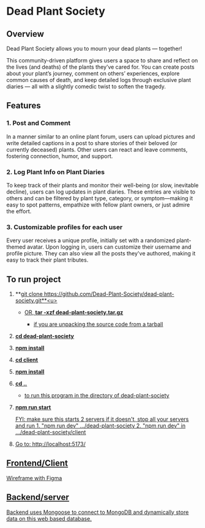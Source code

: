 # Dead Plant Society

## Overview
Dead Plant Society allows you to mourn your dead plants — together!

This community-driven platform gives users a space to share and reflect on the lives (and deaths) of the plants they’ve cared for. You can create posts about your plant’s journey, comment on others’ experiences, explore common causes of death, and keep detailed logs through exclusive plant diaries — all with a slightly comedic twist to soften the tragedy.

## Features

 ### 1. Post and Comment
In a manner similar to an online plant forum, users can upload pictures and write detailed captions in a post to share stories of their beloved (or currently deceased) plants. Other users can react and leave comments, fostering connection, humor, and support. 
### 2. Log Plant Info on Plant Diaries 
To keep track of their plants and monitor their well-being (or slow, inevitable decline), users can log updates in plant diaries. These entries are visible to others and can be filtered by plant type, category, or symptom—making it easy to spot patterns, empathize with fellow plant owners, or just admire the effort.
### 3. Customizable profiles for each user 
Every user receives a unique profile, initially set with a randomized plant-themed avatar. Upon logging in, users can customize their username and profile picture. They can also view all the posts they've authored, making it easy to track their plant tributes. 


## To run project
1) **<u>git clone https://github.com/Dead-Plant-Society/dead-plant-society.git**<u>
     - OR,
     **<u>tar -xzf dead-plant-society.tar.gz**<u>
       - if you are unpacking the source code from a tarball 
2) **<u>cd dead-plant-society**<u>
3) **<u>npm install**<u>
4) **<u>cd client**<u>
5) **<u>npm install**<u>
6) **<u>cd ..**<u>
      - to run this program in the directory of dead-plant-society 
7) **<u>npm run start**<u>

     FYI: make sure this starts 2 servers if it doesn't, stop all your servers and run
       1. "npm run dev" .../dead-plant-society
       2.  "npm run dev" in .../dead-plant-society/client
   
8) Go to: http://localhost:5173/ 
   
## Frontend/Client
[Wireframe with Figma](https://www.figma.com/proto/CmIghaJqtwueHUzS7WTfpB/dead-plant-society-wireframe?node-id=14-359&t=kMpSE8qtOruoIAtG-1)

## Backend/server
Backend uses Mongoose to connect to MongoDB and dynamically store data on this web based database.


